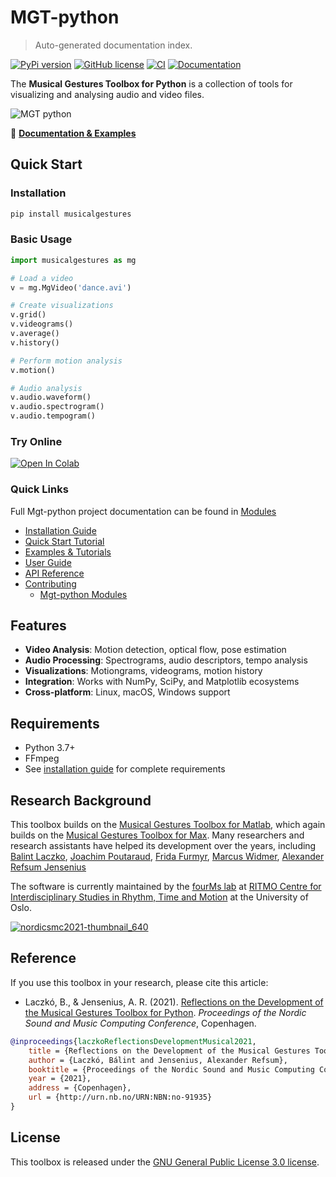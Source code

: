 # MGT-python

> Auto-generated documentation index.

[![PyPi version](https://badgen.net/pypi/v/musicalgestures/)](https://pypi.org/project/musicalgestures)
[![GitHub license](https://img.shields.io/github/license/fourMs/MGT-python.svg)](https://github.com/fourMs/MGT-python/blob/master/LICENSE)
[![CI](https://github.com/fourMs/MGT-python/actions/workflows/ci.yml/badge.svg)](https://github.com/fourMs/MGT-python/actions/workflows/ci.yml)
[![Documentation](https://github.com/fourMs/MGT-python/actions/workflows/docs.yml/badge.svg)](https://fourms.github.io/MGT-python/)

The **Musical Gestures Toolbox for Python** is a collection of tools for visualizing and analysing audio and video files.

![MGT python](https://raw.githubusercontent.com/fourMs/MGT-python/master/musicalgestures/documentation/figures/promo/ipython_example.gif)

📖 **[Documentation & Examples](https://fourms.github.io/MGT-python/)**

## Quick Start

### Installation

```bash
pip install musicalgestures
```

### Basic Usage

```python
import musicalgestures as mg

# Load a video
v = mg.MgVideo('dance.avi')

# Create visualizations
v.grid()
v.videograms()
v.average()
v.history()

# Perform motion analysis
v.motion()

# Audio analysis
v.audio.waveform()
v.audio.spectrogram()
v.audio.tempogram()
```

### Try Online

[![Open In Colab](https://colab.research.google.com/assets/colab-badge.svg)](https://colab.research.google.com/github/fourMs/MGT-python/blob/master/musicalgestures/MusicalGesturesToolbox.ipynb)

### Quick Links

Full Mgt-python project documentation can be found in [Modules](MODULES.md#mgt-python-modules)

- [Installation Guide](docs/installation.md)
- [Quick Start Tutorial](docs/quickstart.md)
- [Examples & Tutorials](docs/examples.md)
- [User Guide](docs/user-guide/core-classes.md)
- [API Reference](docs/musicalgestures/index.md)
- [Contributing](docs/contributing.md)
  - [Mgt-python Modules](MODULES.md#mgt-python-modules)

## Features

- **Video Analysis**: Motion detection, optical flow, pose estimation
- **Audio Processing**: Spectrograms, audio descriptors, tempo analysis
- **Visualizations**: Motiongrams, videograms, motion history
- **Integration**: Works with NumPy, SciPy, and Matplotlib ecosystems
- **Cross-platform**: Linux, macOS, Windows support

## Requirements

- Python 3.7+
- FFmpeg
- See [installation guide](docs/installation.md) for complete requirements

## Research Background

This toolbox builds on the [Musical Gestures Toolbox for Matlab](https://github.com/fourMs/MGT-matlab/), which again builds on the [Musical Gestures Toolbox for Max](https://www.uio.no/ritmo/english/research/labs/fourms/software/musicalgesturestoolbox/mgt-max/). Many researchers and research assistants have helped its development over the years, including [Balint Laczko](https://github.com/balintlaczko), [Joachim Poutaraud](https://github.com/joachimpoutaraud), [Frida Furmyr](https://github.com/fridafu), [Marcus Widmer](https://github.com/marcuswidmer), [Alexander Refsum Jensenius](https://github.com/alexarje/)

The software is currently maintained by the [fourMs lab](https://github.com/fourMs) at [RITMO Centre for Interdisciplinary Studies in Rhythm, Time and Motion](https://www.uio.no/ritmo/english/) at the University of Oslo.

[![nordicsmc2021-thumbnail_640](https://github.com/user-attachments/assets/150b1143-0730-4083-af52-8c062a080deb)](https://www.youtube.com/watch?v=tZVX_lDFrwc)

## Reference

If you use this toolbox in your research, please cite this article:

- Laczkó, B., & Jensenius, A. R. (2021). [Reflections on the Development of the Musical Gestures Toolbox for Python](https://www.duo.uio.no/bitstream/handle/10852/89331/Laczk%25C3%25B3_et_al_2021_Reflections_on_the_Development_of_the.pdf?sequence=2&isAllowed=y). *Proceedings of the Nordic Sound and Music Computing Conference*, Copenhagen.

```bibtex
@inproceedings{laczkoReflectionsDevelopmentMusical2021,
    title = {Reflections on the Development of the Musical Gestures Toolbox for Python},
    author = {Laczkó, Bálint and Jensenius, Alexander Refsum},
    booktitle = {Proceedings of the Nordic Sound and Music Computing Conference},
    year = {2021},
    address = {Copenhagen},
    url = {http://urn.nb.no/URN:NBN:no-91935}
}
```

## License

This toolbox is released under the [GNU General Public License 3.0 license](https://www.gnu.org/licenses/gpl-3.0.en.html).
